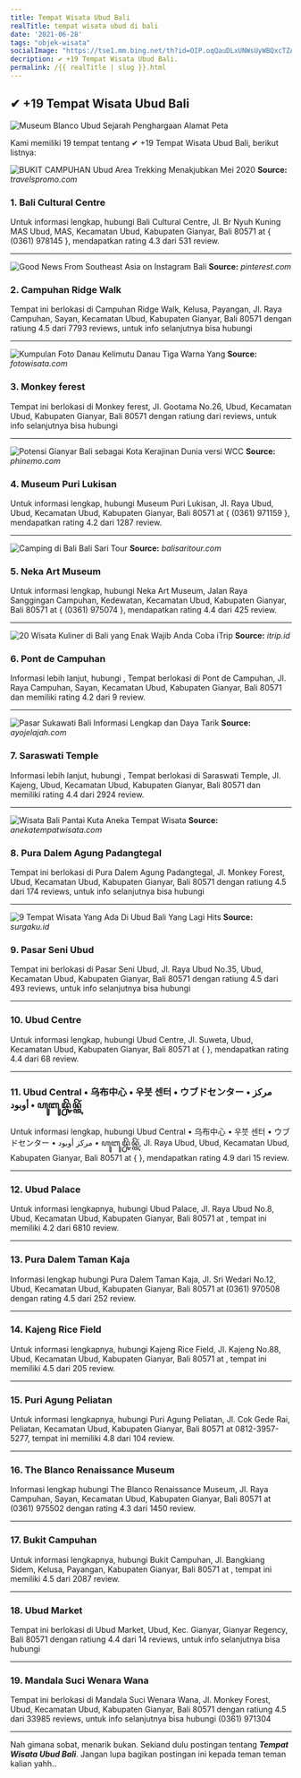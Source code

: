 ```yaml
---
title: Tempat Wisata Ubud Bali
realTitle: tempat wisata ubud di bali
date: '2021-06-28'
tags: "objek-wisata"
socialImage: "https://tse1.mm.bing.net/th?id=OIP.oqQauDLxUNWsUyWBQxcTZAHaD4&amp;pid=15.1"
decription: ✔ +19 Tempat Wisata Ubud Bali.
permalink: /{{ realTitle | slug }}.html
---
```


## ✔ +19 Tempat Wisata Ubud Bali

![Museum Blanco Ubud  Sejarah Penghargaan Alamat  Peta ](https://www.rentalmobilbali.net/wp-content/uploads/2019/06/Museum-Blanco-Ubud-Bali-Facebook.jpg)



Kami memiliki 19 tempat tentang ✔ +19 Tempat Wisata Ubud Bali, berikut listnya:



![BUKIT CAMPUHAN Ubud Area Trekking Menakjubkan Mei 2020 ](https://tse2.mm.bing.net/th?id=OIP.mKJ9gg_TwMbuZrskMMOfpQHaEo&amp;pid=15.1)
**Source:** _travelspromo.com_


### 1. Bali Cultural Centre



Untuk informasi lengkap, hubungi Bali Cultural Centre, Jl. Br Nyuh Kuning MAS Ubud, MAS, Kecamatan Ubud, Kabupaten Gianyar, Bali 80571 at { (0361) 978145 }, mendapatkan rating 4.3 dari 531 review.

---


![Good News From Southeast Asia on Instagram  Bali ](https://tse4.mm.bing.net/th?id=OIP.DSdtGzgQBHUSHXr4_ow-GgHaHa&amp;pid=15.1)
**Source:** _pinterest.com_


### 2. Campuhan Ridge Walk



Tempat ini berlokasi di Campuhan Ridge Walk, Kelusa, Payangan, Jl. Raya Campuhan, Sayan, Kecamatan Ubud, Kabupaten Gianyar, Bali 80571 dengan ratiung 4.5 dari 7793 reviews, untuk info selanjutnya bisa hubungi 

---


![Kumpulan Foto Danau Kelimutu Danau Tiga Warna Yang ](https://tse3.mm.bing.net/th?id=OIP.1h5EncgG0B261YHmzu2yWQAAAA&amp;pid=15.1)
**Source:** _fotowisata.com_


### 3. Monkey ferest



Tempat ini berlokasi di Monkey ferest, Jl. Gootama No.26, Ubud, Kecamatan Ubud, Kabupaten Gianyar, Bali 80571 dengan ratiung  dari  reviews, untuk info selanjutnya bisa hubungi 

---


![Potensi Gianyar Bali sebagai Kota Kerajinan Dunia versi WCC](https://tse2.mm.bing.net/th?id=OIP.UWK0Tv0Jo5F1xiOP_B0fQgHaJH&amp;pid=15.1)
**Source:** _phinemo.com_


### 4. Museum Puri Lukisan



Untuk informasi lengkap, hubungi Museum Puri Lukisan, Jl. Raya Ubud, Ubud, Kecamatan Ubud, Kabupaten Gianyar, Bali 80571 at { (0361) 971159 }, mendapatkan rating 4.2 dari 1287 review.

---


![Camping di Bali  Bali Sari Tour](https://tse3.mm.bing.net/th?id=OIP.ouAnhr0LcM-h1716cFWs8AHaE8&amp;pid=15.1)
**Source:** _balisaritour.com_


### 5. Neka Art Museum



Untuk informasi lengkap, hubungi Neka Art Museum, Jalan Raya Sanggingan Campuhan, Kedewatan, Kecamatan Ubud, Kabupaten Gianyar, Bali 80571 at { (0361) 975074 }, mendapatkan rating 4.4 dari 425 review.

---


![20 Wisata Kuliner di Bali yang Enak  Wajib Anda Coba  iTrip](https://tse1.mm.bing.net/th?id=OIP.4kEqYjAwxHVTpDz7IkyV1AHaEc&amp;pid=15.1)
**Source:** _itrip.id_


### 6. Pont de Campuhan



Informasi lebih lanjut, hubungi , Tempat berlokasi di Pont de Campuhan, Jl. Raya Campuhan, Sayan, Kecamatan Ubud, Kabupaten Gianyar, Bali 80571 dan memiliki rating 4.2 dari 9 review.

---


![Pasar Sukawati Bali Informasi Lengkap dan Daya Tarik ](https://tse1.mm.bing.net/th?id=OIP.Z8NFK6xxezD4ph-ZjcbYOgHaE3&amp;pid=15.1)
**Source:** _ayojelajah.com_


### 7. Saraswati Temple



Informasi lebih lanjut, hubungi , Tempat berlokasi di Saraswati Temple, Jl. Kajeng, Ubud, Kecamatan Ubud, Kabupaten Gianyar, Bali 80571 dan memiliki rating 4.4 dari 2924 review.

---


![Wisata Bali  Pantai Kuta  Aneka Tempat Wisata](https://tse3.mm.bing.net/th?id=OIP.83GkTLLHBjoztTPT7a9zZAHaEK&amp;pid=15.1)
**Source:** _anekatempatwisata.com_


### 8. Pura Dalem Agung Padangtegal



Tempat ini berlokasi di Pura Dalem Agung Padangtegal, Jl. Monkey Forest, Ubud, Kecamatan Ubud, Kabupaten Gianyar, Bali 80571 dengan ratiung 4.5 dari 174 reviews, untuk info selanjutnya bisa hubungi 

---


![9 Tempat Wisata Yang Ada Di Ubud Bali Yang Lagi Hits](https://tse2.mm.bing.net/th?id=OIP.mZsNa9TIvoTh1WpLZ5d7FAHaD4&amp;pid=15.1)
**Source:** _surgaku.id_


### 9. Pasar Seni Ubud



Tempat ini berlokasi di Pasar Seni Ubud, Jl. Raya Ubud No.35, Ubud, Kecamatan Ubud, Kabupaten Gianyar, Bali 80571 dengan ratiung 4.5 dari 493 reviews, untuk info selanjutnya bisa hubungi 

---


### 10. Ubud Centre



Untuk informasi lengkap, hubungi Ubud Centre, Jl. Suweta, Ubud, Kecamatan Ubud, Kabupaten Gianyar, Bali 80571 at {  }, mendapatkan rating 4.4 dari 68 review.

---


### 11. Ubud Central • 乌布中心 • 우붓 센터 • ウブドセンター • مركز أوبود • ꦲꦸꦧꦸꦢ꧀ꦕꦼꦤ꧀ꦠꦼꦂ



Untuk informasi lengkap, hubungi Ubud Central • 乌布中心 • 우붓 센터 • ウブドセンター • مركز أوبود • ꦲꦸꦧꦸꦢ꧀ꦕꦼꦤ꧀ꦠꦼꦂ, Jl. Raya Ubud, Ubud, Kecamatan Ubud, Kabupaten Gianyar, Bali 80571 at {  }, mendapatkan rating 4.9 dari 15 review.

---


### 12. Ubud Palace



Untuk informasi lengkapnya, hubungi Ubud Palace, Jl. Raya Ubud No.8, Ubud, Kecamatan Ubud, Kabupaten Gianyar, Bali 80571 at , tempat ini memiliki 4.2 dari 6810 review.

---


### 13. Pura Dalem Taman Kaja



Informasi lengkap hubungi Pura Dalem Taman Kaja, Jl. Sri Wedari No.12, Ubud, Kecamatan Ubud, Kabupaten Gianyar, Bali 80571 at (0361) 970508 dengan rating 4.5 dari 252 review.

---


### 14. Kajeng Rice Field



Untuk informasi lengkapnya, hubungi Kajeng Rice Field, Jl. Kajeng No.88, Ubud, Kecamatan Ubud, Kabupaten Gianyar, Bali 80571 at , tempat ini memiliki 4.5 dari 205 review.

---


### 15. Puri Agung Peliatan



Untuk informasi lengkapnya, hubungi Puri Agung Peliatan, Jl. Cok Gede Rai, Peliatan, Kecamatan Ubud, Kabupaten Gianyar, Bali 80571 at 0812-3957-5277, tempat ini memiliki 4.8 dari 104 review.

---


### 16. The Blanco Renaissance Museum



Informasi lengkap hubungi The Blanco Renaissance Museum, Jl. Raya Campuhan, Sayan, Kecamatan Ubud, Kabupaten Gianyar, Bali 80571 at (0361) 975502 dengan rating 4.3 dari 1450 review.

---


### 17. Bukit Campuhan



Untuk informasi lengkapnya, hubungi Bukit Campuhan, Jl. Bangkiang Sidem, Kelusa, Payangan, Kabupaten Gianyar, Bali 80571 at , tempat ini memiliki 4.5 dari 2087 review.

---


### 18. Ubud Market



Tempat ini berlokasi di Ubud Market, Ubud, Kec. Gianyar, Gianyar Regency, Bali 80571 dengan ratiung 4.4 dari 14 reviews, untuk info selanjutnya bisa hubungi 

---


### 19. Mandala Suci Wenara Wana



Tempat ini berlokasi di Mandala Suci Wenara Wana, Jl. Monkey Forest, Ubud, Kecamatan Ubud, Kabupaten Gianyar, Bali 80571 dengan ratiung 4.5 dari 33985 reviews, untuk info selanjutnya bisa hubungi (0361) 971304

---









Nah gimana sobat, menarik bukan. Sekiand dulu postingan tentang ***Tempat Wisata Ubud Bali***. Jangan lupa bagikan postingan ini kepada teman teman kalian yahh..

